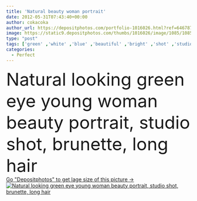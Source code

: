 ```yaml
---
title: 'Natural beauty woman portrait'
date: 2012-05-31T07:43:40+00:00
author: cokacoka
author_url: https://depositphotos.com/portfolio-1016026.html?ref=64678756
image: https://static9.depositphotos.com/thumbs/1016026/image/1085/10854100/api_thumb_450.jpg?forcejpeg=true
type: "post"
tags: ['green' ,'white' ,'blue' ,'beautiful' ,'bright' ,'shot' ,'studio' ,'one' ,'girl' ,'female' ,'young' ,'women' ,'beauty' ,'model' ,'fresh' ,'portrait' ,'caucasian' ,'hair' ,'sensuality' ,'health' ,'healthy' ,'head' ,'natural' ,'face' ,'care' ,'brunette' ,'freshness' ,'eyes' ,'fashion' ,'skin' ,'pretty' ,'eye' ,'tender' ,'glamour' ,'clear' ,'woman' ,'skincare' ,'clean' ,'purity' ,'hairstyle' ,'looking' ,'long' ,'shoulder' ,'perfect' ,'attractive' ,'lips' ,'posing' ,'wellness' ,'complexion' ,'de' ]
categories: 
  - Perfect
---
```

<div aling="center">
            <font size="60"> Natural looking green eye young woman beauty portrait, studio shot, brunette, long hair</font>   
</div>
<div>
    <a href='https://static9.depositphotos.com/thumbs/1016026/image/1085/10854100/api_thumb_450.jpg?forcejpeg=true?ref=64678756' target=_blank > Go "Depositphotos" to get lage size of this picture ->
        <img href='https://static9.depositphotos.com/thumbs/1016026/image/1085/10854100/api_thumb_450.jpg?forcejpeg=true?ref=64678756' src='https://static9.depositphotos.com/1016026/1085/i/950/depositphotos_10854100-stock-photo-natural-beauty-woman-portrait.jpg?forcejpeg=true' alt='Natural looking green eye young woman beauty portrait, studio shot, brunette, long hair' >
    </a>
</div>
